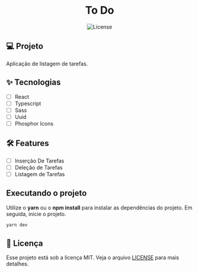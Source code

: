 <h1 align="center">
  To Do
</h1>

<p align="center">
  <img alt="License" src="https://img.shields.io/static/v1?label=license&message=MIT&color=E51C44&labelColor=0A1033">

## 💻 Projeto

Aplicação de listagem de tarefas.

## ✨ Tecnologias

- [ ] React
- [ ] Typescript
- [ ] Sass
- [ ] Uuid
- [ ] Phosphor Icons

## :hammer_and_wrench: Features

- [ ] Inserção De Tarefas
- [ ] Deleção de Tarefas
- [ ] Listagem de Tarefas

## Executando o projeto

Utilize o **yarn** ou o **npm install** para instalar as dependências do projeto.
Em seguida, inicie o projeto.

```cl
yarn dev
```

## 📄 Licença

Esse projeto está sob a licença MIT. Veja o arquivo [LICENSE](LICENSE.md) para mais detalhes.

<br />
